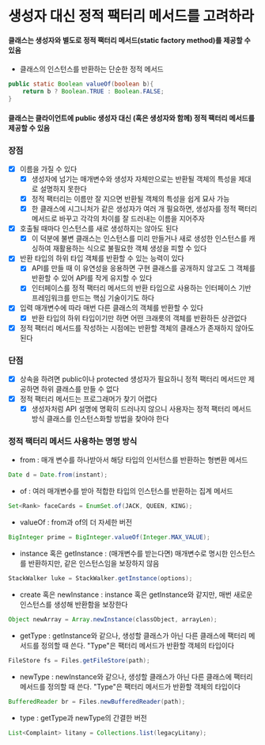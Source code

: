 # 생성자 대신 정적 팩터리 메서드를 고려하라
#### 클래스는 생성자와 별도로 정적 팩터리 메서드(static factory method)를 제공할 수 있음
- 클래스의 인스턴스를 반환하는 단순한 정적 메서드
~~~java
public static Boolean valueOf(boolean b){
    return b ? Boolean.TRUE : Boolean.FALSE;
}
~~~
#### 클래스는 클라이언트에 public 생성자 대신 (혹은 생성자와 함께) 정적 팩터리 메서드를 제공할 수 있음
### 장점
- [x] 이름을 가질 수 있다
  - [x] 생성자에 넘기는 매개변수와 생성자 자체만으로는 반환될 객체의 특성을 제대로 설명하지 못한다
  - [x] 정적 팩터리는 이름만 잘 지으면 반환될 객체의 특성을 쉽게 묘사 가능
  - [x] 한 클래스에 시그니처가 같은 생성자가 여러 개 필요하면, 생성자를 정적 팩터리 메서드로 바꾸고 각각의 차이를 잘 드러내는 이름을 지어주자
- [x] 호출될 때마다 인스턴스를 새로 생성하지는 않아도 된다
  - [x] 이 덕분에 불변 클래스는 인스턴스를 미리 만들거나 새로 생성한 인스턴스를 캐싱하여 재활용하는 식으로 불필요한 객체 생성을 피할 수 있다
- [x] 반환 타입의 하위 타입 객체를 반환할 수 있는 능력이 있다
  - [x] API를 만들 때 이 유연성을 응용하면 구현 클래스를 공개하지 않고도 그 객체를 반환할 수 있어 API를 작게 유지할 수 있다
  - [x] 인터페이스를 정적 팩터리 메서드의 반환 타입으로 사용하는 인터페이스 기반 프레임워크를 만드는 핵심 기술이기도 하다
- [x] 입력 매개변수에 따라 매번 다른 클래스의 객체를 반환할 수 있다
  - [x] 반환 타입의 하위 타입이기만 하면 어떤 크래릇의 객체를 반환하든 상관없다
- [x] 정적 팩터리 메서드를 작성하는 시점에는 반환할 객체의 클래스가 존재하지 않아도 된다
### 단점
-[x] 상속을 하려면 public이나 protected 생성자가 필요하니 정적 팩터리 메서드만 제공하면 하위 클래스를 만들 수 없다
- [x] 정적 팩터리 메서드는 프로그래머가 찾기 어렵다
  - [x] 생성자처럼 API 설명에 명확히 드러나지 않으니 사용자는 정적 팩터리 메서드 방식 클래스를 인스턴스화할 방법을 찾아야 한다
### 정적 팩터리 메서드 사용하는 명명 방식
- from : 매개 변수를 하나받아서 해당 타입의 인서턴스를 반환하는 형변환 메서드
~~~java
Date d = Date.from(instant);
~~~
- of : 여러 매개변수를 받아 적합한 타입의 인스턴스를 반환하는 집계 메서드
~~~java
Set<Rank> faceCards = EnumSet.of(JACK, QUEEN, KING);
~~~
- valueOf : from과 of의 더 자세한 버전
~~~java
BigInteger prime = BigInteger.valueOf(Integer.MAX_VALUE);
~~~
- instance 혹은 getInstance : (매개변수를 받는다면) 매개변수로 명시한 인스턴스를 반환하지만, 같은 인스턴스임을 보장하지 않음
~~~java
StackWalker luke = StackWalker.getInstance(options);
~~~
- create 혹은 newInstance : instance 혹은 getInstance와 같지만, 매번 새로운 인스턴스를 생성해 반환함을 보장한다
~~~java
Object newArray = Array.newInstance(classObject, arrayLen);
~~~
- getType : getInstance와 같으나, 생성할 클래스가 아닌 다른 클래스에 팩터리 메서드를 정의할 때 쓴다. "Type"은 팩터리 메서드가 반환할 객체의 타입이다
~~~java
FileStore fs = Files.getFileStore(path);
~~~
- newType : newInstance와 같으나, 생성할 클래스가 아닌 다른 클래스에 팩터리 메서드를 정의할 때 쓴다. "Type"은 팩터리 메서드가 반환할 객체의 타입이다
~~~java
BufferedReader br = Files.newBufferedReader(path);
~~~
- type : getType과 newType의 간결한 버전
~~~java
List<Complaint> litany = Collections.list(legacyLitany);
~~~